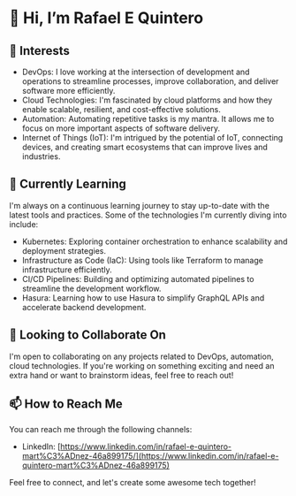 # 👋 Hi, I’m Rafael E Quintero

## 👀 Interests

- DevOps: I love working at the intersection of development and operations to streamline processes, improve collaboration, and deliver software more efficiently.
- Cloud Technologies: I'm fascinated by cloud platforms and how they enable scalable, resilient, and cost-effective solutions.
- Automation: Automating repetitive tasks is my mantra. It allows me to focus on more important aspects of software delivery.
- Internet of Things (IoT): I'm intrigued by the potential of IoT, connecting devices, and creating smart ecosystems that can improve lives and industries.

## 🌱 Currently Learning

I'm always on a continuous learning journey to stay up-to-date with the latest tools and practices. Some of the technologies I'm currently diving into include:

- Kubernetes: Exploring container orchestration to enhance scalability and deployment strategies.
- Infrastructure as Code (IaC): Using tools like Terraform to manage infrastructure efficiently.
- CI/CD Pipelines: Building and optimizing automated pipelines to streamline the development workflow.
- Hasura: Learning how to use Hasura to simplify GraphQL APIs and accelerate backend development.

## 💞️ Looking to Collaborate On

I'm open to collaborating on any projects related to DevOps, automation, cloud technologies. If you're working on something exciting and need an extra hand or want to brainstorm ideas, feel free to reach out!

## 📫 How to Reach Me

You can reach me through the following channels:

- LinkedIn: [https://www.linkedin.com/in/rafael-e-quintero-mart%C3%ADnez-46a899175/](https://www.linkedin.com/in/rafael-e-quintero-mart%C3%ADnez-46a899175)

Feel free to connect, and let's create some awesome tech together!
